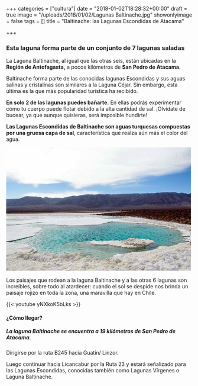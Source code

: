 +++
categories = ["cultura"]
date = "2018-01-02T18:28:32+00:00"
draft = true
image = "/uploads/2018/01/02/Lagunas Baltinache.jpg"
showonlyimage = false
tags = []
title = "Baltinache: las Lagunas Escondidas de Atacama"

+++
### **Esta laguna forma parte de un conjunto de 7 lagunas saladas**

La Laguna Baltinache, al igual que las otras seis, están ubicadas en la **Región de Antofagasta,** a pocos kilómetros de **San Pedro de Atacama.**

Baltinache forma parte de las conocidas lagunas Escondidas y sus aguas salinas y cristalinas son similares a la Laguna Céjar. Sin embargo, esta última es la que más popularidad turística ha recibido.

**En solo 2 de las lagunas puedes bañarte.** En ellas podrás experimentar cómo tu cuerpo puede flotar debido a la alta cantidad de sal. ¡Olvídate de bucear, ya que aunque quisieras, será imposible hundirte!

**Las Lagunas Escondidas de Baltinache son aguas turquesas compuestas por una gruesa capa de sal**, característica que realza aún más el color del agua.

![](/uploads/2018/01/03/laguna1.jpg)

Los paisajes que rodean a la laguna Baltinache y a las otras 6 lagunas son increíbles, sobre todo al atardecer: cuando el sol se despide nos brinda un paisaje rojizo en toda la zona, una maravilla que hay en Chile.

{{< youtube yNXkoK5bLks >}}

#### **¿Cómo llegar?**

##### La laguna Baltinache se encuentra a 19 kilómetros de San Pedro de Atacama.

Dirigirse por la ruta B245 hacia Guatín/ Linzor.

Luego continuar hacia Licancabur por la Ruta 23 y estará señalizado para las Lagunas Escondidas, conocidas también como Lagunas Vírgenes o Laguna Baltinache.